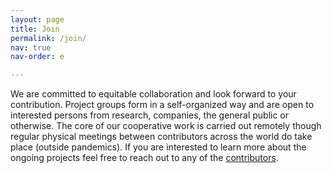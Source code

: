 ```yaml
---
layout: page
title: Join
permalink: /join/
nav: true
nav-order: e

---
```

We are committed to equitable collaboration and look forward to your contribution. Project groups form in a self-organized way and are open to interested persons from research, companies, the general public or otherwise. The core of our cooperative work is carried out remotely though regular physical meetings between contributors across the world do take place (outside pandemics). If you are interested to learn more about the ongoing projects feel free to reach out to any of the [contributors](https://aiaudit.org/contributors/).


